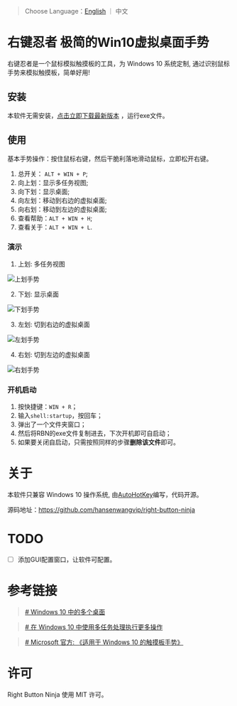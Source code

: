 > Choose Language：[English](https://github.com/hansenwangvip/right-button-ninja/blob/master/README_EN.md) ｜ 中文

# 右键忍者 极简的Win10虚拟桌面手势

右键忍者是一个鼠标模拟触摸板的工具，为 Windows 10 系统定制, 通过识别鼠标手势来模拟触摸板，简单好用!

## 安装

本软件无需安装，[点击立即下载最新版本](https://github.com/hansenwangvip/right-button-ninja/releases/download/v1.0.1/RBN.right-button-ninja@1.0.1.zip)
，运行exe文件。

## 使用

基本手势操作：按住鼠标右键，然后干脆利落地滑动鼠标，立即松开右键。

1. 总开关： `ALT + WIN + P`;
2. 向上划：显示多任务视图;
3. 向下划：显示桌面;
4. 向左划：移动到右边的虚拟桌面;
5. 向右划：移动到左边的虚拟桌面;
6. 查看帮助：`ALT + WIN + H`;
7. 查看关于：`ALT + WIN + L`.

### 演示

1. 上划: 多任务视图

![上划手势](./imgs/slide-up.gif)

2. 下划: 显示桌面

![下划手势](./imgs/slide-down.gif)

3. 左划: 切到右边的虚拟桌面

![左划手势](./imgs/slide-left.gif)

4. 右划: 切到左边的虚拟桌面

![右划手势](./imgs/slide-right.gif)

### 开机启动
1. 按快捷键：`WIN + R`；
2. 输入`shell:startup`，按回车；
3. 弹出了一个文件夹窗口；
4. 然后将RBN的exe文件复制进去，下次开机即可自启动；
5. 如果要关闭自启动，只需按照同样的步骤**删除该文件**即可。

# 关于

本软件只兼容 Windows 10 操作系统, 由[AutoHotKey](http://ahkcn.sourceforge.net/docs/Tutorial.htm)编写，代码开源。

源码地址：<https://github.com/hansenwangvip/right-button-ninja>


# TODO

- [ ] 添加GUI配置窗口，让软件可配置。


# 参考链接

> [# Windows 10 中的多个桌面](https://support.microsoft.com/zh-cn/help/4028538/windows-10-multiple-desktops)

> [# 在 Windows 10 中使用多任务处理执行更多操作](https://support.microsoft.com/zh-cn/help/4026282/windows-10-get-more-done-with-multitasking)

> [# Microsoft 官方: 《适用于 Windows 10 的触摸板手势》](https://support.microsoft.com/zh-cn/help/4027871/windows-10-touchpad-gestures)

# 许可

Right Button Ninja 使用 MIT 许可。

